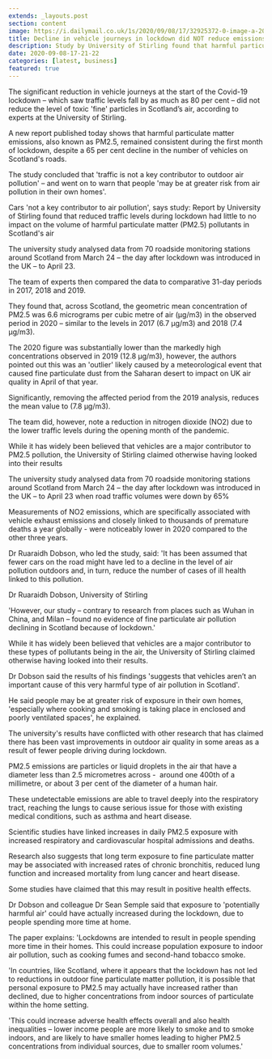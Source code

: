 ```yaml
---
extends: _layouts.post
section: content
image: https://i.dailymail.co.uk/1s/2020/09/08/17/32925372-0-image-a-20_1599581337489.jpg 
title: Decline in vehicle journeys in lockdown did NOT reduce emissions of toxic particles 
description: Study by University of Stirling found that harmful particulate matter (PM2.5) emissions remained consistent during the first month of lockdown, despite a 65% fall in traffic on Scotlands roads. 
date: 2020-09-08-17-21-22 
categories: [latest, business] 
featured: true 
--- 
```

The significant reduction in vehicle journeys at the start of the Covid-19 lockdown – which saw traffic levels fall by as much as 80 per cent – did not reduce the level of toxic 'fine' particles in Scotland’s air, according to experts at the University of Stirling.

A new report published today shows that harmful particulate matter emissions, also known as PM2.5, remained consistent during the first month of lockdown, despite a 65 per cent decline in the number of vehicles on Scotland's roads.

The study concluded that 'traffic is not a key contributor to outdoor air pollution' – and went on to warn that people 'may be at greater risk from air pollution in their own homes'.

Cars 'not a key contributor to air pollution', says study: Report by University of Stirling found that reduced traffic levels during lockdown had little to no impact on the volume of harmful particulate matter (PM2.5) pollutants in Scotland's air

The university study analysed data from 70 roadside monitoring stations around Scotland from March 24 – the day after lockdown was introduced in the UK – to April 23. 

The team of experts then compared the data to comparative 31-day periods in 2017, 2018 and 2019.

They found that, across Scotland, the geometric mean concentration of PM2.5 was 6.6 micrograms per cubic metre of air (µg/m3) in the observed period in 2020 – similar to the levels in 2017 (6.7 µg/m3) and 2018 (7.4 µg/m3).

The 2020 figure was substantially lower than the markedly high concentrations observed in 2019 (12.8 µg/m3), however, the authors pointed out this was an 'outlier' likely caused by a meteorological event that caused fine particulate dust from the Saharan desert to impact on UK air quality in April of that year. 

Significantly, removing the affected period from the 2019 analysis, reduces the mean value to (7.8 µg/m3).

The team did, however, note a reduction in nitrogen dioxide (NO2) due to the lower traffic levels during the opening month of the pandemic.

While it has widely been believed that vehicles are a major contributor to PM2.5 pollution, the University of Stirling claimed otherwise having looked into their results

The university study analysed data from 70 roadside monitoring stations around Scotland from March 24 – the day after lockdown was introduced in the UK – to April 23 when road traffic volumes were down by 65%

Measurements of NO2 emissions, which are specifically associated with vehicle exhaust emissions and closely linked to thousands of premature deaths a year globally - were noticeably lower in 2020 compared to the other three years.

Dr Ruaraidh Dobson, who led the study, said: 'It has been assumed that fewer cars on the road might have led to a decline in the level of air pollution outdoors and, in turn, reduce the number of cases of ill health linked to this pollution. 

Dr Ruaraidh Dobson, University of Stirling

'However, our study – contrary to research from places such as Wuhan in China, and Milan – found no evidence of fine particulate air pollution declining in Scotland because of lockdown.'  

While it has widely been believed that vehicles are a major contributor to these types of pollutants being in the air, the University of Stirling claimed otherwise having looked into their results. 

Dr Dobson said the results of his findings 'suggests that vehicles aren’t an important cause of this very harmful type of air pollution in Scotland'.

He said people may be at greater risk of exposure in their own homes, 'especially where cooking and smoking is taking place in enclosed and poorly ventilated spaces', he explained.

The university's results have conflicted with other research that has claimed there has been vast improvements in outdoor air quality in some areas as a result of fewer people driving during lockdown. 



PM2.5 emissions are particles or liquid droplets in the air that have a diameter less than 2.5 micrometres across -  around one 400th of a millimetre, or about 3 per cent of the diameter of a human hair.

These undetectable emissions are able to travel deeply into the respiratory tract, reaching the lungs to cause serious issue for those with existing medical conditions, such as asthma and heart disease. 

Scientific studies have linked increases in daily PM2.5 exposure with increased respiratory and cardiovascular hospital admissions and deaths. 

Research also suggests that long term exposure to fine particulate matter may be associated with increased rates of chronic bronchitis, reduced lung function and increased mortality from lung cancer and heart disease. 



Some studies have claimed that this may result in positive health effects.

Dr Dobson and colleague Dr Sean Semple said that exposure to 'potentially harmful air' could have actually increased during the lockdown, due to people spending more time at home.

The paper explains: 'Lockdowns are intended to result in people spending more time in their homes. This could increase population exposure to indoor air pollution, such as cooking fumes and second-hand tobacco smoke.

'In countries, like Scotland, where it appears that the lockdown has not led to reductions in outdoor fine particulate matter pollution, it is possible that personal exposure to PM2.5 may actually have increased rather than declined, due to higher concentrations from indoor sources of particulate within the home setting.

'This could increase adverse health effects overall and also health inequalities – lower income people are more likely to smoke and to smoke indoors, and are likely to have smaller homes leading to higher PM2.5 concentrations from individual sources, due to smaller room volumes.' 

